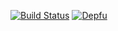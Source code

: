 [![Build Status](https://travis-ci.com/rudikelly/repo.svg?token=Gryxby2uDqmqCSz9hao6&branch=master)](https://travis-ci.com/rudikelly/repo)
[![Depfu](https://badges.depfu.com/badges/72bf90f255261c931b0af25c307e197c/overview.svg)](https://depfu.com/repos/rudikelly/repo?project_id=6283)
